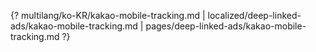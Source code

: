 {? multilang/ko-KR/kakao-mobile-tracking.md | localized/deep-linked-ads/kakao-mobile-tracking.md | pages/deep-linked-ads/kakao-mobile-tracking.md ?}
